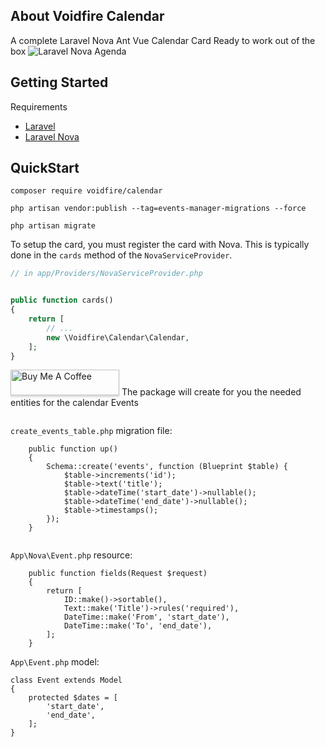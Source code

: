 
## About Voidfire Calendar
A complete Laravel Nova Ant Vue Calendar Card Ready to work out of the box
![Laravel Nova Agenda](https://raw.githubusercontent.com/horaceho/laravel-nova-agenda/master/resources/images/nova-ant-design-vue.png)

## Getting Started
Requirements
- [Laravel](https://laravel.com/docs/master)
- [Laravel Nova](https://nova.laravel.com/docs/)

##  QuickStart
````
composer require voidfire/calendar
````
````
php artisan vendor:publish --tag=events-manager-migrations --force 
````
````
php artisan migrate
````

To setup the card, you must register the card with Nova. This is typically done in the `cards` method of the `NovaServiceProvider`.

```php
// in app/Providers/NovaServiceProvider.php


public function cards()
{
    return [
        // ...
        new \Voidfire\Calendar\Calendar,
    ];
}
```
<a href="https://www.buymeacoffee.com/GTUvX9O" target="_blank"><img src="https://www.buymeacoffee.com/assets/img/custom_images/orange_img.png" alt="Buy Me A Coffee" style="height: 41px !important;width: 174px !important;box-shadow: 0px 3px 2px 0px rgba(190, 190, 190, 0.5) !important;-webkit-box-shadow: 0px 3px 2px 0px rgba(190, 190, 190, 0.5) !important;" ></a>
The package will create for you the needed entities for the calendar Events
````
````
````create_events_table.php```` migration file:
````
    public function up()
    {
        Schema::create('events', function (Blueprint $table) {
            $table->increments('id');
            $table->text('title');
            $table->dateTime('start_date')->nullable();
            $table->dateTime('end_date')->nullable();
            $table->timestamps();
        });
    }
````

````
````
````App\Nova\Event.php```` resource:
````
    public function fields(Request $request)
    {
        return [
            ID::make()->sortable(),
            Text::make('Title')->rules('required'),
            DateTime::make('From', 'start_date'),
            DateTime::make('To', 'end_date'),
        ];
    }
````
 ````App\Event.php```` model:
````
class Event extends Model
{
    protected $dates = [
        'start_date',
        'end_date',
    ];
}
````

